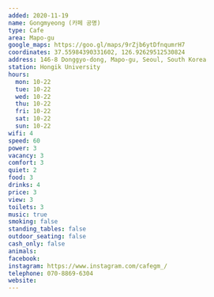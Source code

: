 ```yaml
---
added: 2020-11-19
name: Gongmyeong (카페 공명)
type: Cafe
area: Mapo-gu
google_maps: https://goo.gl/maps/9rZjb6ytDfnqumrH7
coordinates: 37.55984390331602, 126.92629512530824
address: 146-8 Donggyo-dong, Mapo-gu, Seoul, South Korea
station: Hongik University
hours:
  mon: 10-22
  tue: 10-22
  wed: 10-22
  thu: 10-22
  fri: 10-22
  sat: 10-22
  sun: 10-22
wifi: 4
speed: 60
power: 3
vacancy: 3
comfort: 3
quiet: 2
food: 3
drinks: 4
price: 3
view: 3
toilets: 3
music: true
smoking: false
standing_tables: false
outdoor_seating: false
cash_only: false
animals: 
facebook: 
instagram: https://www.instagram.com/cafegm_/
telephone: 070-8869-6304 
website: 
---
```

